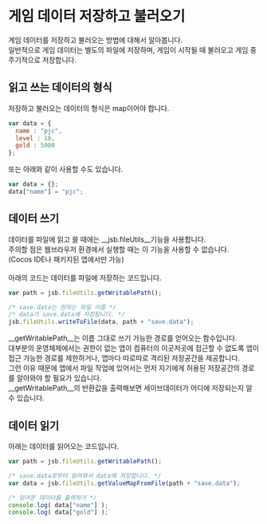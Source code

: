 게임 데이터 저장하고 불러오기
====

게임 데이터를 저장하고 불러오는 방법에 대해서 알아봅니다.<br>
일반적으로 게임 데이터는 별도의 파일에 저장하며, 게임이 시작될 때 불러오고 게임 중 주기적으로 저장합니다.

읽고 쓰는 데이터의 형식
----
저장하고 불러오는 데이터의 형식은 map이어야 합니다.<br>
```js
var data = {
  name : "pjc",
  level : 10,
  gold : 5000
};
```
또는 아래와 같이 사용할 수도 있습니다.
```js
var data = {};
data["name"] = "pjc";
```

데이터 쓰기
----
데이터를 파일에 읽고 쓸 때에는 __jsb.fileUtils__기능을 사용합니다.<br>
주의할 점은 웹브라우저 환경에서 실행할 때는 이 기능을 사용할 수 없습니다.<br>
(Cocos IDE나 패키지된 앱에서만 가능)<br><br>
아래의 코드는 데이터를 파일에 저장하는 코드입니다.
```js
var path = jsb.fileUtils.getWritablePath();

/* save.data는 원하는 파일 이름 */
/* data가 save.data에 저장됩니다. */
jsb.fileUtils.writeToFile(data, path + "save.data");
```
__getWritablePath__는 이름 그대로 쓰기 가능한 경로를 얻어오는 함수입니다.<br>
대부분의 운영체제에서는 권한이 없는 앱이 컴퓨터의 이곳저곳에 접근할 수 없도록 앱이 접근 가능한 경로를 제한하거나, 앱마다 따로따로 격리된 저장공간을 제공합니다.<br>
그런 이유 때문에 앱에서 파일 작업에 있어서는 먼저 자기에게 허용된 저장공간의 경로를 알아와야 할 필요가 있습니다.<br>
__getWritablePath__의 반환값을 출력해보면 세이브데이터가 어디에 저장되는지 알 수 있습니다.


데이터 읽기
----
아래는 데이터를 읽어오는 코드입니다.
```js
var path = jsb.fileUtils.getWritablePath();

/* save.data로부터 읽어와서 data에 저장합니다. */
var data = jsb.fileUtils.getValueMapFromFile(path + "save.data");

/* 읽어온 데이터를 출력하기 */
console.log( data["name"] );
console.log( data["gold"] );
```
